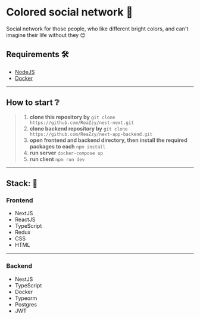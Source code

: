 # Colored social network 🎨

Social network for those people, who like different bright colors,
and can't imagine their life without they 😊

## Requirements 🛠
- [NodeJS](https://nodejs.org/en/)
- [Docker](https://www.docker.com/get-started)
- ------
## How to start ❔

> 1. __clone this repository by__
> ```git clone https://github.com/ReaZzy/nest-next.git```
> 2. __clone backend repository by__
> ```git clone https://github.com/ReaZzy/next-app-backend.git```
> 3. __open frontend and backend directory, then install the required packages to each__
> ```npm install```
> 4. __run server__
> ```docker-compose up```
> 5. __run client__
> ```npm run dev```
------
## Stack: 🔨
### Frontend
- NextJS
- ReactJS
- TypeScript
- Redux
- CSS
- HTML
------
### Backend
- NestJS
- TypeScript
- Docker
- Typeorm
- Postgres
- JWT